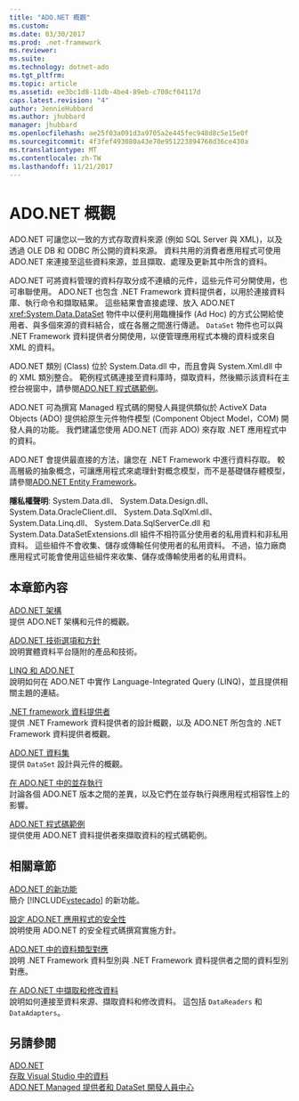 ```yaml
---
title: "ADO.NET 概觀"
ms.custom: 
ms.date: 03/30/2017
ms.prod: .net-framework
ms.reviewer: 
ms.suite: 
ms.technology: dotnet-ado
ms.tgt_pltfrm: 
ms.topic: article
ms.assetid: ee3bc1d8-11db-4be4-89eb-c708cf04117d
caps.latest.revision: "4"
author: JennieHubbard
ms.author: jhubbard
manager: jhubbard
ms.openlocfilehash: ae25f03a091d3a9705a2e445fec948d8c5e15e0f
ms.sourcegitcommit: 4f3fef493080a43e70e951223894768d36ce430a
ms.translationtype: MT
ms.contentlocale: zh-TW
ms.lasthandoff: 11/21/2017
---
```

# <a name="adonet-overview"></a>ADO.NET 概觀
ADO.NET 可讓您以一致的方式存取資料來源 (例如 SQL Server 與 XML)，以及透過 OLE DB 和 ODBC 所公開的資料來源。 資料共用的消費者應用程式可使用 ADO.NET 來連接至這些資料來源，並且擷取、處理及更新其中所含的資料。  
  
 ADO.NET 可將資料管理的資料存取分成不連續的元件，這些元件可分開使用，也可串聯使用。 ADO.NET 也包含 .NET Framework 資料提供者，以用於連接資料庫、執行命令和擷取結果。 這些結果會直接處理、放入 ADO.NET <xref:System.Data.DataSet> 物件中以便利用臨機操作 (Ad Hoc) 的方式公開給使用者、與多個來源的資料結合，或在各層之間進行傳遞。 `DataSet` 物件也可以與 .NET Framework 資料提供者分開使用，以便管理應用程式本機的資料或來自 XML 的資料。  
  
 ADO.NET 類別 (Class) 位於 System.Data.dll 中，而且會與 System.Xml.dll 中的 XML 類別整合。 範例程式碼連接至資料庫時，擷取資料，然後顯示該資料在主控台視窗中，請參閱[ADO.NET 程式碼範例](../../../../docs/framework/data/adonet/ado-net-code-examples.md)。  
  
 ADO.NET 可為撰寫 Managed 程式碼的開發人員提供類似於 ActiveX Data Objects (ADO) 提供給原生元件物件模型 (Component Object Model，COM) 開發人員的功能。 我們建議您使用 ADO.NET (而非 ADO) 來存取 .NET 應用程式中的資料。  
  
 ADO.NET 會提供最直接的方法，讓您在 .NET Framework 中進行資料存取。 較高層級的抽象概念，可讓應用程式來處理針對概念模型，而不是基礎儲存體模型，請參閱[ADO.NET Entity Framework](../../../../docs/framework/data/adonet/ef/index.md)。  
  
 **隱私權聲明**: System.Data.dll、 System.Data.Design.dll、 System.Data.OracleClient.dll、 System.Data.SqlXml.dll、 System.Data.Linq.dll、 System.Data.SqlServerCe.dll 和 System.Data.DataSetExtensions.dll 組件不相符區分使用者的私用資料和非私用資料。  這些組件不會收集、儲存或傳輸任何使用者的私用資料。 不過，協力廠商應用程式可能會使用這些組件來收集、儲存或傳輸使用者的私用資料。  
  
## <a name="in-this-section"></a>本章節內容  
 [ADO.NET 架構](../../../../docs/framework/data/adonet/ado-net-architecture.md)  
 提供 ADO.NET 架構和元件的概觀。  
  
 [ADO.NET 技術選項和方針](../../../../docs/framework/data/adonet/ado-net-technology-options-and-guidelines.md)  
 說明實體資料平台隨附的產品和技術。  
  
 [LINQ 和 ADO.NET](../../../../docs/framework/data/adonet/linq-and-ado-net.md)  
 說明如何在 ADO.NET 中實作 Language-Integrated Query (LINQ)，並且提供相關主題的連結。  
  
 [.NET framework 資料提供者](../../../../docs/framework/data/adonet/data-providers.md)  
 提供 .NET Framework 資料提供者的設計概觀，以及 ADO.NET 所包含的 .NET Framework 資料提供者概觀。  
  
 [ADO.NET 資料集](../../../../docs/framework/data/adonet/ado-net-datasets.md)  
 提供 `DataSet` 設計與元件的概觀。  
  
 [在 ADO.NET 中的並存執行](../../../../docs/framework/data/adonet/side-by-side-execution.md)  
 討論各個 ADO.NET 版本之間的差異，以及它們在並存執行與應用程式相容性上的影響。  
  
 [ADO.NET 程式碼範例](../../../../docs/framework/data/adonet/ado-net-code-examples.md)  
 提供使用 ADO.NET 資料提供者來擷取資料的程式碼範例。  
  
## <a name="related-sections"></a>相關章節  
 [ADO.NET 的新功能](../../../../docs/framework/data/adonet/whats-new.md)  
 簡介 [!INCLUDE[vstecado](../../../../includes/vstecado-md.md)] 的新功能。  
  
 [設定 ADO.NET 應用程式的安全性](../../../../docs/framework/data/adonet/securing-ado-net-applications.md)  
 說明使用 ADO.NET 的安全程式碼撰寫實施方針。  
  
 [ADO.NET 中的資料類型對應](../../../../docs/framework/data/adonet/data-type-mappings-in-ado-net.md)  
 說明 .NET Framework 資料型別與 .NET Framework 資料提供者之間的資料型別對應。  
  
 [在 ADO.NET 中擷取和修改資料](../../../../docs/framework/data/adonet/retrieving-and-modifying-data.md)  
 說明如何連接至資料來源、擷取資料和修改資料。 這包括 `DataReaders` 和 `DataAdapters`。  
  
## <a name="see-also"></a>另請參閱  
 [ADO.NET](../../../../docs/framework/data/adonet/index.md)  
 [存取 Visual Studio 中的資料](/visualstudio/data-tools/accessing-data-in-visual-studio)  
 [ADO.NET Managed 提供者和 DataSet 開發人員中心](http://go.microsoft.com/fwlink/?LinkId=217917)
